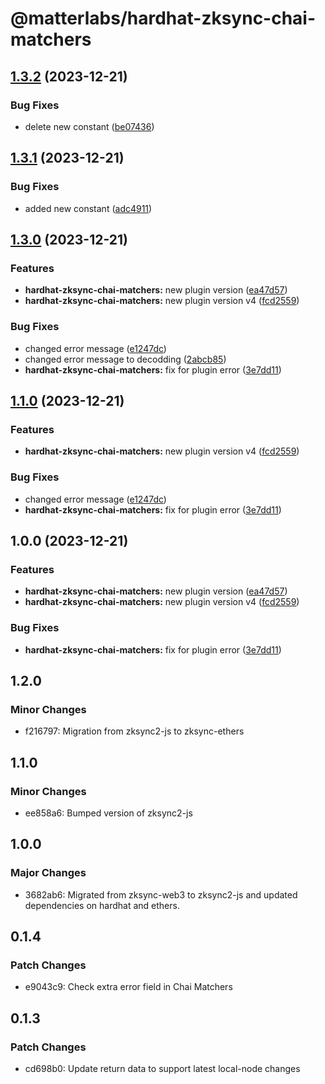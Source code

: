# @matterlabs/hardhat-zksync-chai-matchers

## [1.3.2](https://github.com/kiriyaga/test-worklows/compare/@matterlabs/hardhat-zksync-chai-matchers-v1.3.1...@matterlabs/hardhat-zksync-chai-matchers-v1.3.2) (2023-12-21)


### Bug Fixes

* delete new constant ([be07436](https://github.com/kiriyaga/test-worklows/commit/be074364e9acff91cde2d40d9d6193dbbca9dde8))

## [1.3.1](https://github.com/kiriyaga/test-worklows/compare/@matterlabs/hardhat-zksync-chai-matchers-v1.3.0...@matterlabs/hardhat-zksync-chai-matchers-v1.3.1) (2023-12-21)


### Bug Fixes

* added new constant ([adc4911](https://github.com/kiriyaga/test-worklows/commit/adc4911dbf1c54087fdcedc36460d54d88b4755f))

## [1.3.0](https://github.com/kiriyaga/test-worklows/compare/@matterlabs/hardhat-zksync-chai-matchers-v1.2.0...@matterlabs/hardhat-zksync-chai-matchers-v1.3.0) (2023-12-21)


### Features

* **hardhat-zksync-chai-matchers:** new plugin version ([ea47d57](https://github.com/kiriyaga/test-worklows/commit/ea47d575ddf0bf051d6a1ab60b0dffa7a325f3bb))
* **hardhat-zksync-chai-matchers:** new plugin version v4 ([fcd2559](https://github.com/kiriyaga/test-worklows/commit/fcd2559e20ffbaef2ac3cf6629c1f2f7c6fe77c3))


### Bug Fixes

* changed error message ([e1247dc](https://github.com/kiriyaga/test-worklows/commit/e1247dc93d255e551eea81ec252960c081004dca))
* changed error message to decodding ([2abcb85](https://github.com/kiriyaga/test-worklows/commit/2abcb85fd4bb412a443e657958baa7aa1a60df3c))
* **hardhat-zksync-chai-matchers:** fix for plugin error ([3e7dd11](https://github.com/kiriyaga/test-worklows/commit/3e7dd11fe0a29ca7ba097a23f0097d344e156308))

## [1.1.0](https://github.com/kiriyaga/test-worklows/compare/@matterlabs/hardhat-zksync-chai-matchers@1.0.0...@matterlabs/hardhat-zksync-chai-matchers-v1.1.0) (2023-12-21)


### Features

* **hardhat-zksync-chai-matchers:** new plugin version v4 ([fcd2559](https://github.com/kiriyaga/test-worklows/commit/fcd2559e20ffbaef2ac3cf6629c1f2f7c6fe77c3))


### Bug Fixes

* changed error message ([e1247dc](https://github.com/kiriyaga/test-worklows/commit/e1247dc93d255e551eea81ec252960c081004dca))
* **hardhat-zksync-chai-matchers:** fix for plugin error ([3e7dd11](https://github.com/kiriyaga/test-worklows/commit/3e7dd11fe0a29ca7ba097a23f0097d344e156308))

## 1.0.0 (2023-12-21)


### Features

* **hardhat-zksync-chai-matchers:** new plugin version ([ea47d57](https://github.com/kiriyaga/test-worklows/commit/ea47d575ddf0bf051d6a1ab60b0dffa7a325f3bb))
* **hardhat-zksync-chai-matchers:** new plugin version v4 ([fcd2559](https://github.com/kiriyaga/test-worklows/commit/fcd2559e20ffbaef2ac3cf6629c1f2f7c6fe77c3))


### Bug Fixes

* **hardhat-zksync-chai-matchers:** fix for plugin error ([3e7dd11](https://github.com/kiriyaga/test-worklows/commit/3e7dd11fe0a29ca7ba097a23f0097d344e156308))

## 1.2.0

### Minor Changes

- f216797: Migration from zksync2-js to zksync-ethers

## 1.1.0

### Minor Changes

- ee858a6: Bumped version of zksync2-js

## 1.0.0

### Major Changes

- 3682ab6: Migrated from zksync-web3 to zksync2-js and updated dependencies on hardhat and ethers.

## 0.1.4

### Patch Changes

- e9043c9: Check extra error field in Chai Matchers

## 0.1.3

### Patch Changes

- cd698b0: Update return data to support latest local-node changes
